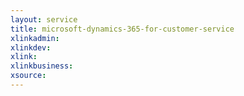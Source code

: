 ```yaml
---
layout: service
title: microsoft-dynamics-365-for-customer-service
xlinkadmin: 
xlinkdev: 
xlink: 
xlinkbusiness: 
xsource: 
---
```

